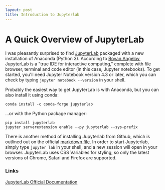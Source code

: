 ```yaml
---
layout: post
title: Introduction to Jupyterlab
---
```


# A Quick Overview of JupyterLab

I was pleasantly surprised to find [JupyterLab](https://github.com/jupyterlab/jupyterlab) packaged with a new installation of Anaconda (Python 3). According to [Boyan Angelov](https://medium.com/@boyanangelov), JupyterLab is a "true IDE for interactive computing," complete with file browser, terminal and code editor (in this case, Jupyter notebooks). To get started, you'll need Jupyter Notebook version 4.3 or later, which you can check by typing `jupyter notebook --version` in your shell. 

Probably the easiest way to get JupyterLab is with Anaconda, but you can also install it using conda: 

```shell
conda install -c conda-forge jupyterlab
```

...or with the Python package manager:

```shell
pip install jupyterlab
jupyter serverextension enable --py jupyterlab --sys-prefix
```

There is another method of installing Jupyterlab from Github, which is outlined out on the official [markdown file](https://github.com/jupyterlab/jupyterlab). In order to start Jupyterlab, simply type `jupyter lab` in your shell, and a new session will open in your browser. JupyterLab uses CSS Variables for styling, so only the latest versions of Chrome, Safari and Firefox are supported. 

### Links

[JupyterLab Official Documentation](http://jupyterlab-tutorial.readthedocs.io/en/latest/)
